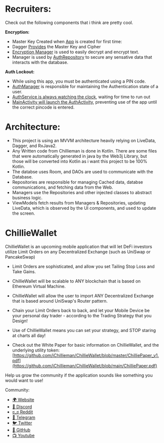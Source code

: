 # Recruiters:
Check out the following components that i think are pretty cool.

**Encryption:**
- Master Key Created when [App](https://github.com/iChillieman/ChillieWalletAndroid/blob/master/app/src/main/java/com/chillieman/chilliewallet/ChillieApplication.kt#L48) is created for first time:
- Dagger [Provides](https://github.com/iChillieman/ChillieWalletAndroid/blob/master/app/src/main/java/com/chillieman/chilliewallet/di/ProviderModule.kt#L41) the Master Key and Cipher
- [Encryption Manager](https://github.com/iChillieman/ChillieWalletAndroid/blob/master/app/src/main/java/com/chillieman/chilliewallet/manager/EncryptionManager.kt) is used to easily decrypt and encrypt text. 
 - Manager is used by [AuthRepository](https://github.com/iChillieman/ChillieWalletAndroid/blob/master/app/src/main/java/com/chillieman/chilliewallet/repository/AuthRepository.kt#L30) to secure any sensative data that interacts with the database.

**Auth Lockout:**
- While using this app, you must be authenticated using a PIN code.
- [AuthManager](https://github.com/iChillieman/ChillieWalletAndroid/blob/master/app/src/main/java/com/chillieman/chilliewallet/manager/AuthManager.kt#L25) is responsible for maintaining the Authentication state of a user. 
- [AuthService is always watching the clock](https://github.com/iChillieman/ChillieWalletAndroid/blob/master/app/src/main/java/com/chillieman/chilliewallet/service/AuthService.kt#L40), waiting for time to run out
- [MainActivity will launch the AuthActivity](https://github.com/iChillieman/ChillieWalletAndroid/blob/master/app/src/main/java/com/chillieman/chilliewallet/ui/main/MainActivity.kt#L50), preventing use of the app until the correct pincode is entered.


# Architecture:
- This project is using an MVVM architecture heavily relying on LiveData, Dagger, and RxJava2. 
- Any Written code from Chillieman is done in Kotlin. There are some files that were automatically generated in java by the Web3j Library, but those will be converted into Kotlin as i want this project to be 100% Kotlin.
- The databse uses Room, and DAOs are used to communicate with the Database.
- Repositories are responsible for managing Cached data, databse communications, and fetching data from the Web.
- Managers use the Repositories and other injected classes to abstract business logic.
- ViewModels fetch results from Managers & Repositories, updating LiveData, which is observed by the UI components, and used to update the screen.

# ChillieWallet
ChillieWallet is an upcoming mobile application that will let DeFi investors utilize Limit Orders on any Decentralized Exchange (such as UniSwap or PancakeSwap)
- Limit Orders are sophisticated, and allow you set Tailing Stop Loss and Take Gains.
- ChillieWallet will be scalable to ANY blockchain that is based on Ethereum Virtual Machine.
- ChillieWallet will allow the user to import ANY Decentralized Exchange that is based around UniSwap's Router pattern.
- Chain your Limit Orders back to back, and let your Mobile Device be your personal day trader - according to the Trading Strategy that you Design! 
- Use of ChillieWallet means you can set your strategy, and STOP staring at charts all day!

- Check out the White Paper for basic information on ChillieWallet, and the underlying utility token: [https://github.com/iChillieman/ChillieWallet/blob/master/ChilliePaper_v1.pdf](https://github.com/iChillieman/ChillieWallet/blob/main/ChilliePaper.pdf)

Help us grow the community if the application sounds like something you would want to use!

Community:
 - [🌍 Website](https://chillieman.com) 
 - [👾 Discord](https://discord.gg/H8mbmDyYcz)
 - [ಠ_ಠ Reddit](https://www.reddit.com/r/ChillieWallet)
 - [💬 Telegram](https://t.me/OfficialChillieWallet)
 - [🐦 Twitter](https://twitter.com/ChillieWallet)
 - [🤖 GitHub](https://github.com/iChillieman)
 - [📺 Youtube](https://www.youtube.com/channel/UCS4C5tlb3U5R4ZpO_QDJL-Q)
